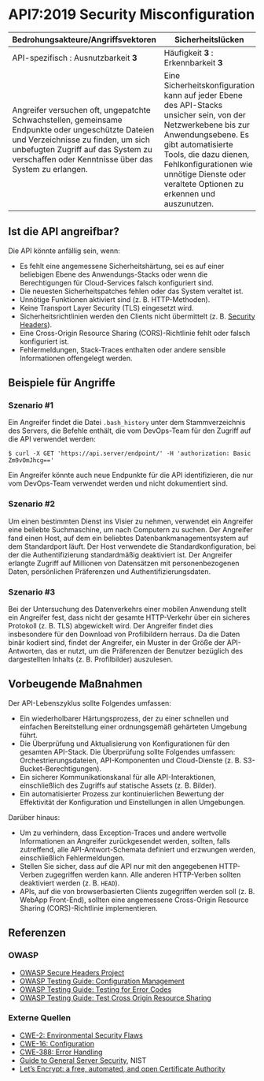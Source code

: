 # API7:2019 Security Misconfiguration

| Bedrohungsakteure/Angriffsvektoren | Sicherheitslücken | Auswirkungen |
| - | - | - |
| API-spezifisch : Ausnutzbarkeit **3** | Häufigkeit **3** : Erkennbarkeit **3** | Komplexität **2** : Unternehmensspezifisch |
| Angreifer versuchen oft, ungepatchte Schwachstellen, gemeinsame Endpunkte oder ungeschützte Dateien und Verzeichnisse zu finden, um sich unbefugten Zugriff auf das System zu verschaffen oder Kenntnisse über das System zu erlangen. | Eine Sicherheitskonfiguration kann auf jeder Ebene des API-Stacks unsicher sein, von der Netzwerkebene bis zur Anwendungsebene. Es gibt automatisierte Tools, die dazu dienen, Fehlkonfigurationen wie unnötige Dienste oder veraltete Optionen zu erkennen und auszunutzen. | Unsichere Sicherheitskonfigurationen können nicht nur sensible Benutzerdaten, sondern auch Systemdetails preisgeben, die zu einer vollständigen Kompromittierung des Servers führen können. |

## Ist die API angreifbar?

Die API könnte anfällig sein, wenn:

* Es fehlt eine angemessene Sicherheitshärtung, sei es auf einer beliebigen Ebene des Anwendungs-Stacks oder wenn die Berechtigungen für Cloud-Services falsch konfiguriert sind.
* Die neuesten Sicherheitspatches fehlen oder das System veraltet ist.
* Unnötige Funktionen aktiviert sind (z. B. HTTP-Methoden).
* Keine Transport Layer Security (TLS) eingesetzt wird.
* Sicherheitsrichtlinien werden den Clients nicht übermittelt (z. B. [Security Headers][1]).
* Eine Cross-Origin Resource Sharing (CORS)-Richtlinie fehlt oder falsch konfiguriert ist.
* Fehlermeldungen, Stack-Traces enthalten oder andere sensible Informationen offengelegt werden.

## Beispiele für Angriffe

### Szenario #1

Ein Angreifer findet die Datei `.bash_history` unter dem Stammverzeichnis des Servers, die Befehle enthält, die vom DevOps-Team für den Zugriff auf die API verwendet werden:

```
$ curl -X GET 'https://api.server/endpoint/' -H 'authorization: Basic Zm9vOmJhcg=='
```
Ein Angreifer könnte auch neue Endpunkte für die API identifizieren, die nur vom
DevOps-Team verwendet werden und nicht dokumentiert sind.

### Szenario #2

Um einen bestimmten Dienst ins Visier zu nehmen, verwendet ein Angreifer eine beliebte Suchmaschine, um nach Computern zu suchen. Der Angreifer fand einen Host, auf dem ein beliebtes Datenbankmanagementsystem auf dem Standardport läuft. Der Host verwendete die Standardkonfiguration, bei der die Authentifizierung standardmäßig deaktiviert ist. Der Angreifer erlangte Zugriff auf Millionen von Datensätzen mit personenbezogenen Daten, persönlichen Präferenzen und Authentifizierungsdaten.

### Szenario #3

Bei der Untersuchung des Datenverkehrs einer mobilen Anwendung stellt ein Angreifer fest, dass nicht der gesamte HTTP-Verkehr über ein sicheres Protokoll (z. B. TLS) abgewickelt wird. Der Angreifer findet dies insbesondere für den Download von Profilbildern herraus. Da die Daten binär kodiert sind, findet der Angreifer, ein Muster in der Größe der API-Antworten, das er nutzt, um die Präferenzen der Benutzer bezüglich des dargestellten Inhalts (z. B. Profilbilder) auszulesen.

## Vorbeugende Maßnahmen

Der API-Lebenszyklus sollte Folgendes umfassen:

* Ein wiederholbarer Härtungsprozess, der zu einer schnellen und einfachen Bereitstellung einer ordnungsgemäß gehärteten Umgebung führt.
* Die Überprüfung und Aktualisierung von Konfigurationen für den gesamten API-Stack. Die Überprüfung sollte Folgendes umfassen: Orchestrierungsdateien, API-Komponenten und Cloud-Dienste (z. B. S3-Bucket-Berechtigungen).
* Ein sicherer Kommunikationskanal für alle API-Interaktionen, einschließlich des Zugriffs auf statische Assets (z. B. Bilder).
* Ein automatisierter Prozess zur kontinuierlichen Bewertung der Effektivität der Konfiguration und Einstellungen in allen Umgebungen.

Darüber hinaus:

* Um zu verhindern, dass Exception-Traces und andere wertvolle Informationen an Angreifer zurückgesendet werden, sollten, falls zutreffend, alle API-Antwort-Schemata definiert und erzwungen werden, einschließlich Fehlermeldungen.
* Stellen Sie sicher, dass auf die API nur mit den angegebenen HTTP-Verben zugegriffen werden kann. Alle anderen HTTP-Verben sollten deaktiviert werden (z. B. `HEAD`).
* APIs, auf die von browserbasierten Clients zugegriffen werden soll (z. B. WebApp Front-End), sollten eine angemessene Cross-Origin Resource Sharing (CORS)-Richtlinie implementieren.

## Referenzen

### OWASP

* [OWASP Secure Headers Project][1]
* [OWASP Testing Guide: Configuration Management][2]
* [OWASP Testing Guide: Testing for Error Codes][3]
* [OWASP Testing Guide: Test Cross Origin Resource Sharing][9]

### Externe Quellen

* [CWE-2: Environmental Security Flaws][4]
* [CWE-16: Configuration][5]
* [CWE-388: Error Handling][6]
* [Guide to General Server Security][7], NIST
* [Let’s Encrypt: a free, automated, and open Certificate Authority][8]

[1]: https://www.owasp.org/index.php/OWASP_Secure_Headers_Project
[2]: https://www.owasp.org/index.php/Testing_for_configuration_management
[3]: https://www.owasp.org/index.php/Testing_for_Error_Code_(OTG-ERR-001)
[4]: https://cwe.mitre.org/data/definitions/2.html
[5]: https://cwe.mitre.org/data/definitions/16.html
[6]: https://cwe.mitre.org/data/definitions/388.html
[7]: https://csrc.nist.gov/publications/detail/sp/800-123/final
[8]: https://letsencrypt.org/
[9]: https://www.owasp.org/index.php/Test_Cross_Origin_Resource_Sharing_(OTG-CLIENT-007)
